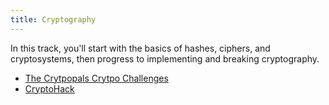 ```yaml
---
title: Cryptography
---
```


In this track, you'll start with the basics of hashes, ciphers, and cryptosystems, then progress to implementing and breaking cryptography.

* [The Crytpopals Crytpo Challenges](https://www.cryptopals.com/)
* [CryptoHack](https://cryptohack.org/challenges/)
